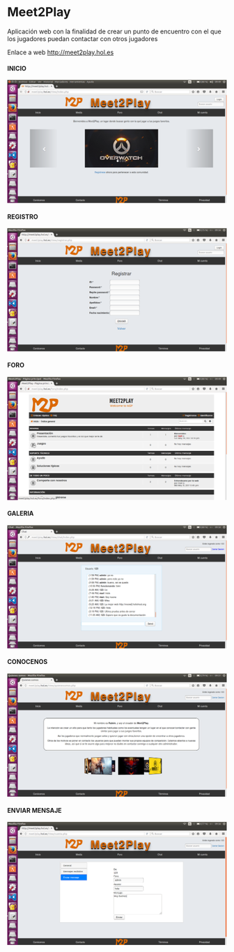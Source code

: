 # Meet2Play

<p>Aplicación web con la finalidad de crear un punto de encuentro con el que los jugadores puedan contactar con otros jugadores</p>
<p>Enlace a web <a href=http://meet2play.hol.es/View/index.php>http://meet2play.hol.es</a></p>

#### INICIO
![Inicio](./capturas/inicio.png)

#### REGISTRO
![Registro](./capturas/registro1.png)

#### FORO
![Foro](./capturas/foro1.png)

#### GALERIA
![Chat](./capturas/chat1.png)

#### CONOCENOS
![Conocenos](./capturas/conocenos1.png)

#### ENVIAR MENSAJE
![Enviar mensaje](./capturas/mensaje1.png)
